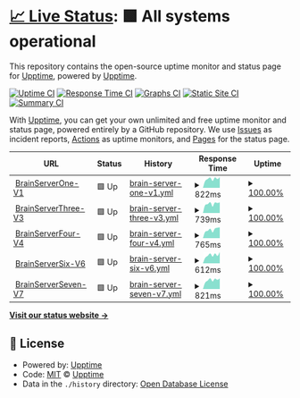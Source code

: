 # [📈 Live Status](https://upptime.github.io/upptime): <!--live status--> **🟩 All systems operational**

This repository contains the open-source uptime monitor and status page for [Upptime](https://upptime.js.org), powered by [Upptime](https://github.com/upptime/upptime).

[![Uptime CI](https://github.com/brainsys/upptime/workflows/Uptime%20CI/badge.svg)](https://github.com/brainsys/upptime/actions?query=workflow%3A%22Uptime+CI%22)
[![Response Time CI](https://github.com/brainsys/upptime/workflows/Response%20Time%20CI/badge.svg)](https://github.com/brainsys/upptime/actions?query=workflow%3A%22Response+Time+CI%22)
[![Graphs CI](https://github.com/brainsys/upptime/workflows/Graphs%20CI/badge.svg)](https://github.com/brainsys/upptime/actions?query=workflow%3A%22Graphs+CI%22)
[![Static Site CI](https://github.com/brainsys/upptime/workflows/Static%20Site%20CI/badge.svg)](https://github.com/brainsys/upptime/actions?query=workflow%3A%22Static+Site+CI%22)
[![Summary CI](https://github.com/brainsys/upptime/workflows/Summary%20CI/badge.svg)](https://github.com/brainsys/upptime/actions?query=workflow%3A%22Summary+CI%22)

With [Upptime](https://upptime.js.org), you can get your own unlimited and free uptime monitor and status page, powered entirely by a GitHub repository. We use [Issues](https://github.com/upptime/upptime/issues) as incident reports, [Actions](https://github.com/brainsys/upptime/actions) as uptime monitors, and [Pages](https://upptime.github.io/upptime) for the status page.

<!--start: status pages-->
<!-- This summary is generated by Upptime (https://github.com/upptime/upptime) -->
<!-- Do not edit this manually, your changes will be overwritten -->
<!-- prettier-ignore -->
| URL | Status | History | Response Time | Uptime |
| --- | ------ | ------- | ------------- | ------ |
| <img alt="" src="https://favicons.githubusercontent.com/v1.brainsys.co.uk" height="13"> [BrainServerOne-V1](https://v1.brainsys.co.uk) | 🟩 Up | [brain-server-one-v1.yml](https://github.com/brainsys/upptime/commits/HEAD/history/brain-server-one-v1.yml) | <details><summary><img alt="Response time graph" src="./graphs/brain-server-one-v1/response-time-week.png" height="20"> 822ms</summary><br><a href="https://status.brainsys.com/history/brain-server-one-v1"><img alt="Response time 788" src="https://img.shields.io/endpoint?url=https%3A%2F%2Fraw.githubusercontent.com%2Fbrainsys%2Fupptime%2FHEAD%2Fapi%2Fbrain-server-one-v1%2Fresponse-time.json"></a><br><a href="https://status.brainsys.com/history/brain-server-one-v1"><img alt="24-hour response time 848" src="https://img.shields.io/endpoint?url=https%3A%2F%2Fraw.githubusercontent.com%2Fbrainsys%2Fupptime%2FHEAD%2Fapi%2Fbrain-server-one-v1%2Fresponse-time-day.json"></a><br><a href="https://status.brainsys.com/history/brain-server-one-v1"><img alt="7-day response time 822" src="https://img.shields.io/endpoint?url=https%3A%2F%2Fraw.githubusercontent.com%2Fbrainsys%2Fupptime%2FHEAD%2Fapi%2Fbrain-server-one-v1%2Fresponse-time-week.json"></a><br><a href="https://status.brainsys.com/history/brain-server-one-v1"><img alt="30-day response time 788" src="https://img.shields.io/endpoint?url=https%3A%2F%2Fraw.githubusercontent.com%2Fbrainsys%2Fupptime%2FHEAD%2Fapi%2Fbrain-server-one-v1%2Fresponse-time-month.json"></a><br><a href="https://status.brainsys.com/history/brain-server-one-v1"><img alt="1-year response time 788" src="https://img.shields.io/endpoint?url=https%3A%2F%2Fraw.githubusercontent.com%2Fbrainsys%2Fupptime%2FHEAD%2Fapi%2Fbrain-server-one-v1%2Fresponse-time-year.json"></a></details> | <details><summary><a href="https://status.brainsys.com/history/brain-server-one-v1">100.00%</a></summary><a href="https://status.brainsys.com/history/brain-server-one-v1"><img alt="All-time uptime 100.00%" src="https://img.shields.io/endpoint?url=https%3A%2F%2Fraw.githubusercontent.com%2Fbrainsys%2Fupptime%2FHEAD%2Fapi%2Fbrain-server-one-v1%2Fuptime.json"></a><br><a href="https://status.brainsys.com/history/brain-server-one-v1"><img alt="24-hour uptime 100.00%" src="https://img.shields.io/endpoint?url=https%3A%2F%2Fraw.githubusercontent.com%2Fbrainsys%2Fupptime%2FHEAD%2Fapi%2Fbrain-server-one-v1%2Fuptime-day.json"></a><br><a href="https://status.brainsys.com/history/brain-server-one-v1"><img alt="7-day uptime 100.00%" src="https://img.shields.io/endpoint?url=https%3A%2F%2Fraw.githubusercontent.com%2Fbrainsys%2Fupptime%2FHEAD%2Fapi%2Fbrain-server-one-v1%2Fuptime-week.json"></a><br><a href="https://status.brainsys.com/history/brain-server-one-v1"><img alt="30-day uptime 100.00%" src="https://img.shields.io/endpoint?url=https%3A%2F%2Fraw.githubusercontent.com%2Fbrainsys%2Fupptime%2FHEAD%2Fapi%2Fbrain-server-one-v1%2Fuptime-month.json"></a><br><a href="https://status.brainsys.com/history/brain-server-one-v1"><img alt="1-year uptime 100.00%" src="https://img.shields.io/endpoint?url=https%3A%2F%2Fraw.githubusercontent.com%2Fbrainsys%2Fupptime%2FHEAD%2Fapi%2Fbrain-server-one-v1%2Fuptime-year.json"></a></details>
| <img alt="" src="https://favicons.githubusercontent.com/v3.brainsys.co.uk" height="13"> [BrainServerThree-V3](https://v3.brainsys.co.uk) | 🟩 Up | [brain-server-three-v3.yml](https://github.com/brainsys/upptime/commits/HEAD/history/brain-server-three-v3.yml) | <details><summary><img alt="Response time graph" src="./graphs/brain-server-three-v3/response-time-week.png" height="20"> 739ms</summary><br><a href="https://status.brainsys.com/history/brain-server-three-v3"><img alt="Response time 717" src="https://img.shields.io/endpoint?url=https%3A%2F%2Fraw.githubusercontent.com%2Fbrainsys%2Fupptime%2FHEAD%2Fapi%2Fbrain-server-three-v3%2Fresponse-time.json"></a><br><a href="https://status.brainsys.com/history/brain-server-three-v3"><img alt="24-hour response time 634" src="https://img.shields.io/endpoint?url=https%3A%2F%2Fraw.githubusercontent.com%2Fbrainsys%2Fupptime%2FHEAD%2Fapi%2Fbrain-server-three-v3%2Fresponse-time-day.json"></a><br><a href="https://status.brainsys.com/history/brain-server-three-v3"><img alt="7-day response time 739" src="https://img.shields.io/endpoint?url=https%3A%2F%2Fraw.githubusercontent.com%2Fbrainsys%2Fupptime%2FHEAD%2Fapi%2Fbrain-server-three-v3%2Fresponse-time-week.json"></a><br><a href="https://status.brainsys.com/history/brain-server-three-v3"><img alt="30-day response time 717" src="https://img.shields.io/endpoint?url=https%3A%2F%2Fraw.githubusercontent.com%2Fbrainsys%2Fupptime%2FHEAD%2Fapi%2Fbrain-server-three-v3%2Fresponse-time-month.json"></a><br><a href="https://status.brainsys.com/history/brain-server-three-v3"><img alt="1-year response time 717" src="https://img.shields.io/endpoint?url=https%3A%2F%2Fraw.githubusercontent.com%2Fbrainsys%2Fupptime%2FHEAD%2Fapi%2Fbrain-server-three-v3%2Fresponse-time-year.json"></a></details> | <details><summary><a href="https://status.brainsys.com/history/brain-server-three-v3">100.00%</a></summary><a href="https://status.brainsys.com/history/brain-server-three-v3"><img alt="All-time uptime 100.00%" src="https://img.shields.io/endpoint?url=https%3A%2F%2Fraw.githubusercontent.com%2Fbrainsys%2Fupptime%2FHEAD%2Fapi%2Fbrain-server-three-v3%2Fuptime.json"></a><br><a href="https://status.brainsys.com/history/brain-server-three-v3"><img alt="24-hour uptime 100.00%" src="https://img.shields.io/endpoint?url=https%3A%2F%2Fraw.githubusercontent.com%2Fbrainsys%2Fupptime%2FHEAD%2Fapi%2Fbrain-server-three-v3%2Fuptime-day.json"></a><br><a href="https://status.brainsys.com/history/brain-server-three-v3"><img alt="7-day uptime 100.00%" src="https://img.shields.io/endpoint?url=https%3A%2F%2Fraw.githubusercontent.com%2Fbrainsys%2Fupptime%2FHEAD%2Fapi%2Fbrain-server-three-v3%2Fuptime-week.json"></a><br><a href="https://status.brainsys.com/history/brain-server-three-v3"><img alt="30-day uptime 100.00%" src="https://img.shields.io/endpoint?url=https%3A%2F%2Fraw.githubusercontent.com%2Fbrainsys%2Fupptime%2FHEAD%2Fapi%2Fbrain-server-three-v3%2Fuptime-month.json"></a><br><a href="https://status.brainsys.com/history/brain-server-three-v3"><img alt="1-year uptime 100.00%" src="https://img.shields.io/endpoint?url=https%3A%2F%2Fraw.githubusercontent.com%2Fbrainsys%2Fupptime%2FHEAD%2Fapi%2Fbrain-server-three-v3%2Fuptime-year.json"></a></details>
| <img alt="" src="https://favicons.githubusercontent.com/v4.brainsys.co.uk" height="13"> [BrainServerFour-V4](https://v4.brainsys.co.uk) | 🟩 Up | [brain-server-four-v4.yml](https://github.com/brainsys/upptime/commits/HEAD/history/brain-server-four-v4.yml) | <details><summary><img alt="Response time graph" src="./graphs/brain-server-four-v4/response-time-week.png" height="20"> 765ms</summary><br><a href="https://status.brainsys.com/history/brain-server-four-v4"><img alt="Response time 710" src="https://img.shields.io/endpoint?url=https%3A%2F%2Fraw.githubusercontent.com%2Fbrainsys%2Fupptime%2FHEAD%2Fapi%2Fbrain-server-four-v4%2Fresponse-time.json"></a><br><a href="https://status.brainsys.com/history/brain-server-four-v4"><img alt="24-hour response time 660" src="https://img.shields.io/endpoint?url=https%3A%2F%2Fraw.githubusercontent.com%2Fbrainsys%2Fupptime%2FHEAD%2Fapi%2Fbrain-server-four-v4%2Fresponse-time-day.json"></a><br><a href="https://status.brainsys.com/history/brain-server-four-v4"><img alt="7-day response time 765" src="https://img.shields.io/endpoint?url=https%3A%2F%2Fraw.githubusercontent.com%2Fbrainsys%2Fupptime%2FHEAD%2Fapi%2Fbrain-server-four-v4%2Fresponse-time-week.json"></a><br><a href="https://status.brainsys.com/history/brain-server-four-v4"><img alt="30-day response time 710" src="https://img.shields.io/endpoint?url=https%3A%2F%2Fraw.githubusercontent.com%2Fbrainsys%2Fupptime%2FHEAD%2Fapi%2Fbrain-server-four-v4%2Fresponse-time-month.json"></a><br><a href="https://status.brainsys.com/history/brain-server-four-v4"><img alt="1-year response time 710" src="https://img.shields.io/endpoint?url=https%3A%2F%2Fraw.githubusercontent.com%2Fbrainsys%2Fupptime%2FHEAD%2Fapi%2Fbrain-server-four-v4%2Fresponse-time-year.json"></a></details> | <details><summary><a href="https://status.brainsys.com/history/brain-server-four-v4">100.00%</a></summary><a href="https://status.brainsys.com/history/brain-server-four-v4"><img alt="All-time uptime 100.00%" src="https://img.shields.io/endpoint?url=https%3A%2F%2Fraw.githubusercontent.com%2Fbrainsys%2Fupptime%2FHEAD%2Fapi%2Fbrain-server-four-v4%2Fuptime.json"></a><br><a href="https://status.brainsys.com/history/brain-server-four-v4"><img alt="24-hour uptime 100.00%" src="https://img.shields.io/endpoint?url=https%3A%2F%2Fraw.githubusercontent.com%2Fbrainsys%2Fupptime%2FHEAD%2Fapi%2Fbrain-server-four-v4%2Fuptime-day.json"></a><br><a href="https://status.brainsys.com/history/brain-server-four-v4"><img alt="7-day uptime 100.00%" src="https://img.shields.io/endpoint?url=https%3A%2F%2Fraw.githubusercontent.com%2Fbrainsys%2Fupptime%2FHEAD%2Fapi%2Fbrain-server-four-v4%2Fuptime-week.json"></a><br><a href="https://status.brainsys.com/history/brain-server-four-v4"><img alt="30-day uptime 100.00%" src="https://img.shields.io/endpoint?url=https%3A%2F%2Fraw.githubusercontent.com%2Fbrainsys%2Fupptime%2FHEAD%2Fapi%2Fbrain-server-four-v4%2Fuptime-month.json"></a><br><a href="https://status.brainsys.com/history/brain-server-four-v4"><img alt="1-year uptime 100.00%" src="https://img.shields.io/endpoint?url=https%3A%2F%2Fraw.githubusercontent.com%2Fbrainsys%2Fupptime%2FHEAD%2Fapi%2Fbrain-server-four-v4%2Fuptime-year.json"></a></details>
| <img alt="" src="https://favicons.githubusercontent.com/v6.brainsys.co.uk" height="13"> [BrainServerSix-V6](http://v6.brainsys.co.uk) | 🟩 Up | [brain-server-six-v6.yml](https://github.com/brainsys/upptime/commits/HEAD/history/brain-server-six-v6.yml) | <details><summary><img alt="Response time graph" src="./graphs/brain-server-six-v6/response-time-week.png" height="20"> 612ms</summary><br><a href="https://status.brainsys.com/history/brain-server-six-v6"><img alt="Response time 557" src="https://img.shields.io/endpoint?url=https%3A%2F%2Fraw.githubusercontent.com%2Fbrainsys%2Fupptime%2FHEAD%2Fapi%2Fbrain-server-six-v6%2Fresponse-time.json"></a><br><a href="https://status.brainsys.com/history/brain-server-six-v6"><img alt="24-hour response time 606" src="https://img.shields.io/endpoint?url=https%3A%2F%2Fraw.githubusercontent.com%2Fbrainsys%2Fupptime%2FHEAD%2Fapi%2Fbrain-server-six-v6%2Fresponse-time-day.json"></a><br><a href="https://status.brainsys.com/history/brain-server-six-v6"><img alt="7-day response time 612" src="https://img.shields.io/endpoint?url=https%3A%2F%2Fraw.githubusercontent.com%2Fbrainsys%2Fupptime%2FHEAD%2Fapi%2Fbrain-server-six-v6%2Fresponse-time-week.json"></a><br><a href="https://status.brainsys.com/history/brain-server-six-v6"><img alt="30-day response time 557" src="https://img.shields.io/endpoint?url=https%3A%2F%2Fraw.githubusercontent.com%2Fbrainsys%2Fupptime%2FHEAD%2Fapi%2Fbrain-server-six-v6%2Fresponse-time-month.json"></a><br><a href="https://status.brainsys.com/history/brain-server-six-v6"><img alt="1-year response time 557" src="https://img.shields.io/endpoint?url=https%3A%2F%2Fraw.githubusercontent.com%2Fbrainsys%2Fupptime%2FHEAD%2Fapi%2Fbrain-server-six-v6%2Fresponse-time-year.json"></a></details> | <details><summary><a href="https://status.brainsys.com/history/brain-server-six-v6">100.00%</a></summary><a href="https://status.brainsys.com/history/brain-server-six-v6"><img alt="All-time uptime 100.00%" src="https://img.shields.io/endpoint?url=https%3A%2F%2Fraw.githubusercontent.com%2Fbrainsys%2Fupptime%2FHEAD%2Fapi%2Fbrain-server-six-v6%2Fuptime.json"></a><br><a href="https://status.brainsys.com/history/brain-server-six-v6"><img alt="24-hour uptime 100.00%" src="https://img.shields.io/endpoint?url=https%3A%2F%2Fraw.githubusercontent.com%2Fbrainsys%2Fupptime%2FHEAD%2Fapi%2Fbrain-server-six-v6%2Fuptime-day.json"></a><br><a href="https://status.brainsys.com/history/brain-server-six-v6"><img alt="7-day uptime 100.00%" src="https://img.shields.io/endpoint?url=https%3A%2F%2Fraw.githubusercontent.com%2Fbrainsys%2Fupptime%2FHEAD%2Fapi%2Fbrain-server-six-v6%2Fuptime-week.json"></a><br><a href="https://status.brainsys.com/history/brain-server-six-v6"><img alt="30-day uptime 100.00%" src="https://img.shields.io/endpoint?url=https%3A%2F%2Fraw.githubusercontent.com%2Fbrainsys%2Fupptime%2FHEAD%2Fapi%2Fbrain-server-six-v6%2Fuptime-month.json"></a><br><a href="https://status.brainsys.com/history/brain-server-six-v6"><img alt="1-year uptime 100.00%" src="https://img.shields.io/endpoint?url=https%3A%2F%2Fraw.githubusercontent.com%2Fbrainsys%2Fupptime%2FHEAD%2Fapi%2Fbrain-server-six-v6%2Fuptime-year.json"></a></details>
| <img alt="" src="https://favicons.githubusercontent.com/v7.brainsys.co.uk" height="13"> [BrainServerSeven-V7](https://v7.brainsys.co.uk) | 🟩 Up | [brain-server-seven-v7.yml](https://github.com/brainsys/upptime/commits/HEAD/history/brain-server-seven-v7.yml) | <details><summary><img alt="Response time graph" src="./graphs/brain-server-seven-v7/response-time-week.png" height="20"> 821ms</summary><br><a href="https://status.brainsys.com/history/brain-server-seven-v7"><img alt="Response time 769" src="https://img.shields.io/endpoint?url=https%3A%2F%2Fraw.githubusercontent.com%2Fbrainsys%2Fupptime%2FHEAD%2Fapi%2Fbrain-server-seven-v7%2Fresponse-time.json"></a><br><a href="https://status.brainsys.com/history/brain-server-seven-v7"><img alt="24-hour response time 741" src="https://img.shields.io/endpoint?url=https%3A%2F%2Fraw.githubusercontent.com%2Fbrainsys%2Fupptime%2FHEAD%2Fapi%2Fbrain-server-seven-v7%2Fresponse-time-day.json"></a><br><a href="https://status.brainsys.com/history/brain-server-seven-v7"><img alt="7-day response time 821" src="https://img.shields.io/endpoint?url=https%3A%2F%2Fraw.githubusercontent.com%2Fbrainsys%2Fupptime%2FHEAD%2Fapi%2Fbrain-server-seven-v7%2Fresponse-time-week.json"></a><br><a href="https://status.brainsys.com/history/brain-server-seven-v7"><img alt="30-day response time 769" src="https://img.shields.io/endpoint?url=https%3A%2F%2Fraw.githubusercontent.com%2Fbrainsys%2Fupptime%2FHEAD%2Fapi%2Fbrain-server-seven-v7%2Fresponse-time-month.json"></a><br><a href="https://status.brainsys.com/history/brain-server-seven-v7"><img alt="1-year response time 769" src="https://img.shields.io/endpoint?url=https%3A%2F%2Fraw.githubusercontent.com%2Fbrainsys%2Fupptime%2FHEAD%2Fapi%2Fbrain-server-seven-v7%2Fresponse-time-year.json"></a></details> | <details><summary><a href="https://status.brainsys.com/history/brain-server-seven-v7">100.00%</a></summary><a href="https://status.brainsys.com/history/brain-server-seven-v7"><img alt="All-time uptime 100.00%" src="https://img.shields.io/endpoint?url=https%3A%2F%2Fraw.githubusercontent.com%2Fbrainsys%2Fupptime%2FHEAD%2Fapi%2Fbrain-server-seven-v7%2Fuptime.json"></a><br><a href="https://status.brainsys.com/history/brain-server-seven-v7"><img alt="24-hour uptime 100.00%" src="https://img.shields.io/endpoint?url=https%3A%2F%2Fraw.githubusercontent.com%2Fbrainsys%2Fupptime%2FHEAD%2Fapi%2Fbrain-server-seven-v7%2Fuptime-day.json"></a><br><a href="https://status.brainsys.com/history/brain-server-seven-v7"><img alt="7-day uptime 100.00%" src="https://img.shields.io/endpoint?url=https%3A%2F%2Fraw.githubusercontent.com%2Fbrainsys%2Fupptime%2FHEAD%2Fapi%2Fbrain-server-seven-v7%2Fuptime-week.json"></a><br><a href="https://status.brainsys.com/history/brain-server-seven-v7"><img alt="30-day uptime 100.00%" src="https://img.shields.io/endpoint?url=https%3A%2F%2Fraw.githubusercontent.com%2Fbrainsys%2Fupptime%2FHEAD%2Fapi%2Fbrain-server-seven-v7%2Fuptime-month.json"></a><br><a href="https://status.brainsys.com/history/brain-server-seven-v7"><img alt="1-year uptime 100.00%" src="https://img.shields.io/endpoint?url=https%3A%2F%2Fraw.githubusercontent.com%2Fbrainsys%2Fupptime%2FHEAD%2Fapi%2Fbrain-server-seven-v7%2Fuptime-year.json"></a></details>

<!--end: status pages-->

[**Visit our status website →**](https://upptime.github.io/upptime)

## 📄 License

- Powered by: [Upptime](https://github.com/upptime/upptime)
- Code: [MIT](./LICENSE) © [Upptime](https://upptime.js.org)
- Data in the `./history` directory: [Open Database License](https://opendatacommons.org/licenses/odbl/1-0/)
